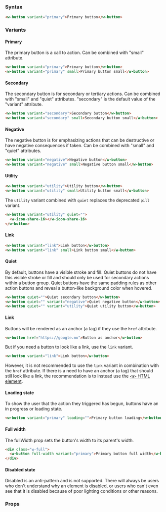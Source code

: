 ### Syntax

```html
<w-button variant="primary">Primary button</w-button>
```

### Variants

#### Primary
The primary button is a call to action. Can be combined with "small" attribute.

```html
<w-button variant="primary">Primary button</w-button>
<w-button variant="primary" small>Primary button small</w-button>
```

#### Secondary
The secondary button is for secondary or tertiary actions. Can be combined with "small" and "quiet" attributes. "secondary" is the default value of the "variant" attribute.

```html
<w-button variant="secondary">Secondary button</w-button>
<w-button variant="secondary" small>Secondary button small</w-button>
```

#### Negative
The negative button is for emphasizing actions that can be destructive or have negative consequences if taken. Can be combined with "small" and "quiet" attributes.

```html
<w-button variant="negative">Negative button</w-button>
<w-button variant="negative" small>Negative button small</w-button>
```

#### Utility

```html
<w-button variant="utility">Utility button</w-button>
<w-button variant="utility" small>Utility button small</w-button>
```
The `utility` variant combined with `quiet` replaces the deprecated `pill` variant.
```html
<w-button variant="utility" quiet="">
  <w-icon-share-16></w-icon-share-16>
</w-button>
```

#### Link

```html
<w-button variant="link">Link button</w-button>
<w-button variant="link" small>Link button small</w-button>
```

#### Quiet
By default, buttons have a visible stroke and fill. Quiet buttons do not have this visible stroke or fill and should only be used for secondary actions within a button group. Quiet buttons have the same padding rules as other action buttons and reveal a button-like background color when hovered.
```html
<w-button quiet="">Quiet secondary button</w-button>
<w-button quiet="" variant="negative">Quiet negative button</w-button>
<w-button quiet="" variant="utility">Quiet utility button</w-button>
```

#### Link
Buttons will be rendered as an anchor (a tag) if they use the `href` attribute.
```html
<w-button href="https://google.no">Button as anchor</w-button>
```

But if you need a button to look like a link, use the `link` variant.

```html
<w-button variant="link">Link button</w-button>
```
However, it is not recommended to use the `link` variant in combination with the `href` attribute. 
If there is a need to have an anchor (a tag) that should still look like a link, the recommendation is to instead use the <a href="https://developer.mozilla.org/en-US/docs/Web/HTML/Element/a" target="_blank" rel="noopener">`<a>` HTML element</a>. 

#### Loading state
To show the user that the action they triggered has begun, buttons have an in progress or loading state.
```html
<w-button variant="primary" loading="">Primary button loading</w-button>
```
#### Full width

The fullWidth prop sets the button's width to its parent's width. 
```html
<div class="w-full">
  <w-button full-width variant="primary">Primary button full width</w-button>
</div>
```

#### Disabled state

Disabled is an anti-pattern and is not supported.
There will always be users who don't understand why an element is disabled, or users who can't even see that it is disabled because of poor lighting conditions or other reasons.

### Props

<api-table type=elements component="Button" />

